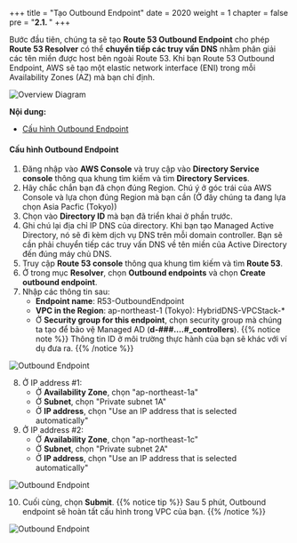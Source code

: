 +++
title = "Tạo Outbound Endpoint"
date = 2020
weight = 1
chapter = false
pre = "<b>2.1. </b>"
+++

Bước đầu tiên, chúng ta sẽ tạo **Route 53 Outbound Endpoint** cho phép **Route 53 Resolver** có thể **chuyển tiếp các truy vấn DNS** nhằm phân giải các tên miền được host bên ngoài Route 53. Khi bạn Route 53 Outbound Endpoint, AWS sẽ tạo một elastic network interface (ENI) trong mỗi Availability Zones (AZ) mà bạn chỉ định.

![Overview Diagram](../../../images/2/0-diagram1.png?width=40pc)

**Nội dung:**
- [Cấu hình Outbound Endpoint](#cấu-hình-outbound-endpoint)

#### Cấu hình Outbound Endpoint

1. Đăng nhập vào **AWS Console** và truy cập vào **Directory Service console** thông qua khung tìm kiếm và tìm **Directory Services**.
2. Hãy chắc chắn bạn đã chọn đúng Region. Chú ý ở góc trái của AWS Console và lựa chọn đúng Region mà bạn cần (Ở đây chúng ta đang lựa chọn Asia Pacfic (Tokyo))
3. Chọn vào **Directory ID** mà bạn đã triển khai ở phần trước.
4. Ghi chú lại địa chỉ IP DNS của directory. Khi bạn tạo Managed Active Directory, nó sẽ đi kèm dịch vụ DNS trên mỗi domain controller. Bạn sẽ cần phải chuyển tiếp các truy vấn DNS về tên miền của Active Directory đến đúng máy chủ DNS.
5. Truy cập **Route 53 console** thông qua khung tìm kiếm và tìm **Route 53**.
6. Ở trong mục **Resolver**, chọn **Outbound endpoints** và chọn **Create outbound endpoint**.
7. Nhập các thông tin sau:
   - **Endpoint name**: R53-OutboundEndpoint
   - **VPC in the Region**: ap-northeast-1 (Tokyo): HybridDNS-VPCStack-*
   - Ở **Security group for this endpoint**, chọn security group mà chúng ta tạo để bảo vệ Managed AD (**d-###….#_controllers**).
   {{% notice note %}}
   Thông tin ID ở môi trường thực hành của bạn sẽ khác với ví dụ đưa ra.
   {{% /notice %}}

![Outbound Endpoint](../../../images/2/1-outbound.png?width=90pc)

8. Ở IP address #1:
   - Ở **Availability Zone**, chọn "ap-northeast-1a"
   - Ở **Subnet**, chọn "Private subnet 1A"
   - Ở **IP address**, chọn "Use an IP address that is selected automatically"
9. Ở IP address #2:
   - Ở **Availability Zone**, chọn "ap-northeast-1c"
   - Ở **Subnet**, chọn "Private subnet 2A"
   - Ở **IP address**, chọn "Use an IP address that is selected automatically"

![Outbound Endpoint](../../../images/2/1-outbound2.png?width=90pc)

10. Cuối cùng, chọn **Submit**.
{{% notice tip %}}
Sau 5 phút, Outbound endpoint sẽ hoàn tất cấu hình trong VPC của bạn.
{{% /notice %}}

![Outbound Endpoint](../../../images/2/1-outbound3.png?width=90pc)
